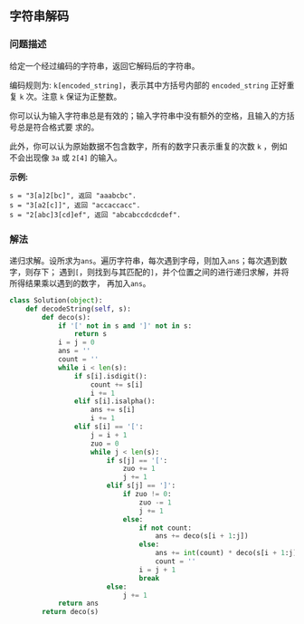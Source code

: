 ## 字符串解码

### 问题描述

给定一个经过编码的字符串，返回它解码后的字符串。

编码规则为: `k[encoded_string]`，表示其中方括号内部的 `encoded_string` 正好重复 `k`
 次。注意 `k` 保证为正整数。

你可以认为输入字符串总是有效的；输入字符串中没有额外的空格，且输入的方括号总是符合格式要
求的。

此外，你可以认为原始数据不包含数字，所有的数字只表示重复的次数 `k` ，例如不会出现像
`3a` 或 `2[4]` 的输入。

**示例:**
```
s = "3[a]2[bc]", 返回 "aaabcbc".
s = "3[a2[c]]", 返回 "accaccacc".
s = "2[abc]3[cd]ef", 返回 "abcabccdcdcdef".
```


### 解法

递归求解。设所求为`ans`。遍历字符串，每次遇到字母，则加入`ans`；每次遇到数字，则存下；
遇到`[`，则找到与其匹配的`]`，并个位置之间的进行递归求解，并将所得结果乘以遇到的数字，
再加入`ans`。

```python
class Solution(object):
    def decodeString(self, s):
        def deco(s):
            if '[' not in s and ']' not in s:
                return s
            i = j = 0
            ans = ''
            count = ''
            while i < len(s):
                if s[i].isdigit():
                    count += s[i]
                    i += 1
                elif s[i].isalpha():
                    ans += s[i]
                    i += 1
                elif s[i] == '[':
                    j = i + 1
                    zuo = 0
                    while j < len(s):
                        if s[j] == '[':
                            zuo += 1
                            j += 1
                        elif s[j] == ']':
                            if zuo != 0:
                                zuo -= 1
                                j += 1
                            else:
                                if not count:
                                    ans += deco(s[i + 1:j])
                                else:
                                    ans += int(count) * deco(s[i + 1:j])
                                    count = ''
                                i = j + 1
                                break
                        else:
                            j += 1
            return ans
        return deco(s)
```
